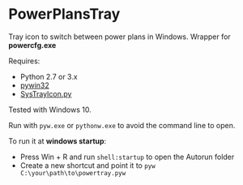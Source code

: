 PowerPlansTray
==============

Tray icon to switch between power plans in Windows. Wrapper for **powercfg.exe**


Requires:
 * Python 2.7 or 3.x
 * [pywin32](http://sourceforge.net/projects/pywin32/) 
 * [SysTrayIcon.py](http://www.brunningonline.net/simon/blog/archives/SysTrayIcon.py.html)

Tested with Windows 10.

Run with `pyw.exe` or `pythonw.exe` to avoid the command line to open.

To run it at **windows startup**:
 * Press Win + R and run `shell:startup` to open the Autorun folder
 * Create a new shortcut and point it to `pyw C:\your\path\to\powertray.pyw`
